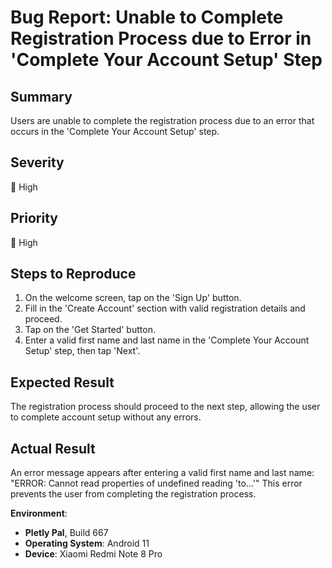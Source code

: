 # Bug Report: Unable to Complete Registration Process due to Error in 'Complete Your Account Setup' Step

## Summary
Users are unable to complete the registration process due to an error that occurs in the 'Complete Your Account Setup' step.

## Severity
🔴 High

## Priority
🔴 High

## Steps to Reproduce
1. On the welcome screen, tap on the 'Sign Up' button.
2. Fill in the 'Create Account' section with valid registration details and proceed.
3. Tap on the 'Get Started' button.
4. Enter a valid first name and last name in the 'Complete Your Account Setup' step, then tap 'Next'.

## Expected Result
The registration process should proceed to the next step, allowing the user to complete account setup without any errors.

## Actual Result
An error message appears after entering a valid first name and last name:
"ERROR: Cannot read properties of undefined reading 'to...'"
This error prevents the user from completing the registration process.


**Environment**:
  
  - **Pletly Pal**, Build 667
  - **Operating System**: Android 11
  - **Device**: Xiaomi Redmi Note 8 Pro

